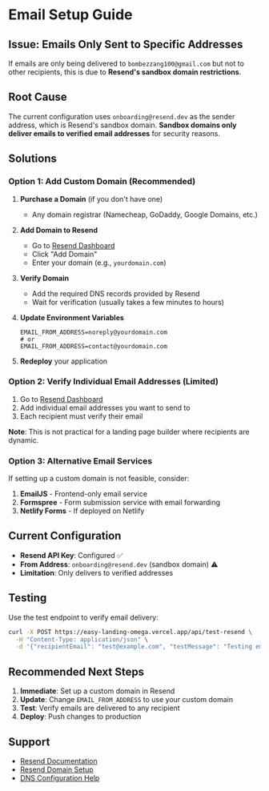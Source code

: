 # Email Setup Guide

## Issue: Emails Only Sent to Specific Addresses

If emails are only being delivered to `bombezzang100@gmail.com` but not to other recipients, this is due to **Resend's sandbox domain restrictions**.

## Root Cause

The current configuration uses `onboarding@resend.dev` as the sender address, which is Resend's sandbox domain. **Sandbox domains only deliver emails to verified email addresses** for security reasons.

## Solutions

### Option 1: Add Custom Domain (Recommended)

1. **Purchase a Domain** (if you don't have one)
   - Any domain registrar (Namecheap, GoDaddy, Google Domains, etc.)

2. **Add Domain to Resend**
   - Go to [Resend Dashboard](https://resend.com/domains)
   - Click "Add Domain"
   - Enter your domain (e.g., `yourdomain.com`)

3. **Verify Domain**
   - Add the required DNS records provided by Resend
   - Wait for verification (usually takes a few minutes to hours)

4. **Update Environment Variables**
   ```env
   EMAIL_FROM_ADDRESS=noreply@yourdomain.com
   # or
   EMAIL_FROM_ADDRESS=contact@yourdomain.com
   ```

5. **Redeploy** your application

### Option 2: Verify Individual Email Addresses (Limited)

1. Go to [Resend Dashboard](https://resend.com/emails)
2. Add individual email addresses you want to send to
3. Each recipient must verify their email

**Note**: This is not practical for a landing page builder where recipients are dynamic.

### Option 3: Alternative Email Services

If setting up a custom domain is not feasible, consider:

1. **EmailJS** - Frontend-only email service
2. **Formspree** - Form submission service with email forwarding
3. **Netlify Forms** - If deployed on Netlify

## Current Configuration

- **Resend API Key**: Configured ✅
- **From Address**: `onboarding@resend.dev` (sandbox domain) ⚠️
- **Limitation**: Only delivers to verified addresses

## Testing

Use the test endpoint to verify email delivery:

```bash
curl -X POST https://easy-landing-omega.vercel.app/api/test-resend \
  -H "Content-Type: application/json" \
  -d '{"recipientEmail": "test@example.com", "testMessage": "Testing email delivery"}'
```

## Recommended Next Steps

1. **Immediate**: Set up a custom domain in Resend
2. **Update**: Change `EMAIL_FROM_ADDRESS` to use your custom domain
3. **Test**: Verify emails are delivered to any recipient
4. **Deploy**: Push changes to production

## Support

- [Resend Documentation](https://resend.com/docs)
- [Resend Domain Setup](https://resend.com/docs/send-with-domains)
- [DNS Configuration Help](https://resend.com/docs/dashboard/domains/introduction)
